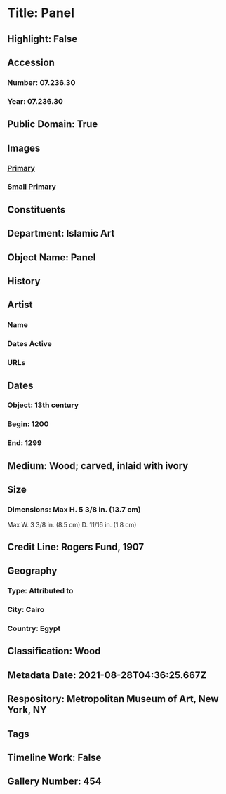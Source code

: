 # Title: Panel
## Highlight: False
## Accession
### Number: 07.236.30
### Year: 07.236.30
## Public Domain: True
## Images
### [Primary](https://images.metmuseum.org/CRDImages/is/original/3975.jpg)
### [Small Primary](https://images.metmuseum.org/CRDImages/is/web-large/3975.jpg)
## Constituents
## Department: Islamic Art
## Object Name: Panel
## History
## Artist
### Name
### Dates Active
### URLs
## Dates
### Object: 13th century
### Begin: 1200
### End: 1299
## Medium: Wood; carved, inlaid with ivory
## Size
### Dimensions: Max H. 5 3/8 in. (13.7 cm)
Max W. 3 3/8 in. (8.5 cm)
D. 11/16 in. (1.8 cm)
## Credit Line: Rogers Fund, 1907
## Geography
### Type: Attributed to
### City: Cairo
### Country: Egypt
## Classification: Wood
## Metadata Date: 2021-08-28T04:36:25.667Z
## Respository: Metropolitan Museum of Art, New York, NY
## Tags
## Timeline Work: False
## Gallery Number: 454